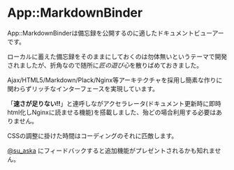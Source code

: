 # App::MarkdownBinder

App::MarkdownBinderは備忘録を公開するのに適したドキュメントビューアーです。

ローカルに蓄えた備忘録をそのままにしておくのは勿体無いというテーマで開発されましたが、折角なので随所に*匠の遊び心*を散りばめておきました。

Ajax/HTML5/Markdown/Plack/Nginx等アーキテクチャを採用し簡素な作りに関わらずリッチなインターフェースを実現しています。

「**速さが足りない!!**」と連呼しながアクセラレータ(ドキュメント更新時に即時html化しNginxに読ませる機能)を搭載しました、殆どの場合利用する必要はありません。

CSSの調整に掛けた時間はコーディングのそれに匹敵します。

[@su_aska](http://twitter.com/su_aska) にフィードバックすると追加機能がプレゼントされるかも知れません。
